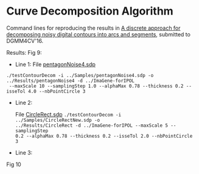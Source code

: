 # Curve Decomposition Algorithm

Command lines for reproducing the results in <a href="https://hal.inria.fr/hal-01375089">A discrete approach for decomposing noisy digital contours into arcs and segments</a>, submitted to DGMM4CV'16.

Results:
Fig 9:
- Line 1: File <a href="https://github.com/ngophuc/CurveDecomposition/blob/master/Samples/pentagonNoise4.sdp">pentagonNoise4.sdp</a>
<pre class="code highlight js-syntax-highlight plaintext">
<code>./testContourDecom -i ../Samples/pentagonNoise4.sdp -o ../Results/pentagonNoise4 -d ../ImaGene-forIPOL &#x000A; --maxScale 10 --samplingStep 1.0 --alphaMax 0.78 --thickness 0.2 --isseTol 4.0 --nbPointCircle 3</code>
</pre>&#x000A;&#x000A;
- Line 2: <p>File <a href="https://github.com/ngophuc/CurveDecomposition/blob/master/Samples/CircleRectNew.sdp">CircleRect.sdp</a>
<code>./testContourDecom -i ../Samples/CircleRectNew.sdp -o ../Results/CircleRect -d ../ImaGene-forIPOL --maxScale 5 --samplingStep 0.2 --alphaMax 0.78 --thickness 0.2 --isseTol 2.0 --nbPointCircle 3</code>
</pre>&#x000A;&#x000A;
- Line 3:

Fig 10
